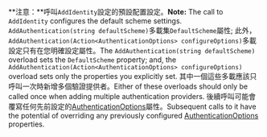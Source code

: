 <span data-ttu-id="8710b-101">**注意：**呼叫`AddIdentity`設定的預設配置設定。</span><span class="sxs-lookup"><span data-stu-id="8710b-101">**Note:** The call to `AddIdentity` configures the default scheme settings.</span></span> <span data-ttu-id="8710b-102">`AddAuthentication(string defaultScheme)`多載集`DefaultScheme`屬性; 此外，`AddAuthentication(Action<AuthenticationOptions> configureOptions)`多載設定只有在您明確設定屬性。</span><span class="sxs-lookup"><span data-stu-id="8710b-102">The `AddAuthentication(string defaultScheme)` overload sets the `DefaultScheme` property; and, the `AddAuthentication(Action<AuthenticationOptions> configureOptions)` overload sets only the properties you explicitly set.</span></span> <span data-ttu-id="8710b-103">其中一個這些多載應該只呼叫一次時新增多個驗證提供者。</span><span class="sxs-lookup"><span data-stu-id="8710b-103">Either of these overloads should only be called once when adding multiple authentication providers.</span></span> <span data-ttu-id="8710b-104">後續呼叫可能會覆寫任何先前設定的[AuthenticationOptions](/dotnet/api/microsoft.aspnetcore.builder.authenticationoptions)屬性。</span><span class="sxs-lookup"><span data-stu-id="8710b-104">Subsequent calls to it have the potential of overriding any previously configured [AuthenticationOptions](/dotnet/api/microsoft.aspnetcore.builder.authenticationoptions) properties.</span></span>